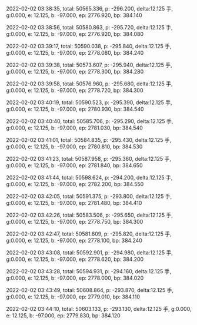 2022-02-02 03:38:35, total: 50565.336, p: -296.200, delta:12.125 手, g:0.000, e: 12.125, b: -97.000, ep: 2776.920, bp: 384.140

2022-02-02 03:38:56, total: 50580.863, p: -295.720, delta:12.125 手, g:0.000, e: 12.125, b: -97.000, ep: 2776.920, bp: 384.080

2022-02-02 03:39:17, total: 50590.038, p: -295.840, delta:12.125 手, g:0.000, e: 12.125, b: -97.000, ep: 2778.080, bp: 384.240

2022-02-02 03:39:38, total: 50573.607, p: -295.940, delta:12.125 手, g:0.000, e: 12.125, b: -97.000, ep: 2778.300, bp: 384.280

2022-02-02 03:39:58, total: 50576.960, p: -295.680, delta:12.125 手, g:0.000, e: 12.125, b: -97.000, ep: 2778.720, bp: 384.300

2022-02-02 03:40:19, total: 50590.523, p: -295.390, delta:12.125 手, g:0.000, e: 12.125, b: -97.000, ep: 2780.930, bp: 384.540

2022-02-02 03:40:40, total: 50585.706, p: -295.290, delta:12.125 手, g:0.000, e: 12.125, b: -97.000, ep: 2781.030, bp: 384.540

2022-02-02 03:41:01, total: 50584.835, p: -295.430, delta:12.125 手, g:0.000, e: 12.125, b: -97.000, ep: 2780.810, bp: 384.530

2022-02-02 03:41:23, total: 50587.958, p: -295.360, delta:12.125 手, g:0.000, e: 12.125, b: -97.000, ep: 2781.840, bp: 384.650

2022-02-02 03:41:44, total: 50598.624, p: -294.200, delta:12.125 手, g:0.000, e: 12.125, b: -97.000, ep: 2782.200, bp: 384.550

2022-02-02 03:42:05, total: 50591.375, p: -293.800, delta:12.125 手, g:0.000, e: 12.125, b: -97.000, ep: 2781.480, bp: 384.410

2022-02-02 03:42:26, total: 50583.506, p: -295.650, delta:12.125 手, g:0.000, e: 12.125, b: -97.000, ep: 2778.750, bp: 384.300

2022-02-02 03:42:47, total: 50581.609, p: -295.820, delta:12.125 手, g:0.000, e: 12.125, b: -97.000, ep: 2778.100, bp: 384.240

2022-02-02 03:43:08, total: 50592.901, p: -294.980, delta:12.125 手, g:0.000, e: 12.125, b: -97.000, ep: 2778.620, bp: 384.200

2022-02-02 03:43:28, total: 50594.931, p: -294.160, delta:12.125 手, g:0.000, e: 12.125, b: -97.000, ep: 2778.000, bp: 384.020

2022-02-02 03:43:49, total: 50608.864, p: -293.870, delta:12.125 手, g:0.000, e: 12.125, b: -97.000, ep: 2779.010, bp: 384.110

2022-02-02 03:44:10, total: 50603.133, p: -293.130, delta:12.125 手, g:0.000, e: 12.125, b: -97.000, ep: 2779.830, bp: 384.120